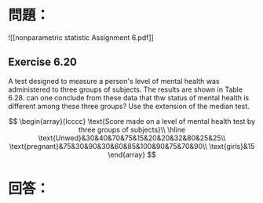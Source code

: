 # 問題：
![[nonparametric statistic Assignment 6.pdf]]

## Exercise 6.20
A test designed to measure a person's level of mental health was administered to three groups of subjects. The results are shown in Table 6.28. can one conclude from these data that thw status of mental health is different among these three groups? Use the extension of the median test.

$$
\begin{array}{lcccc}
\text{Score made on a level of mental health test by three groups of subjects}\\
\hline
\text{Unwed}&30&40&70&75&15&20&20&32&80&25&25\\
\text{pregnant}&75&30&90&30&60&85&100&90&75&70&90\\
\text{girls}&15
\end{array}
$$
# 回答：